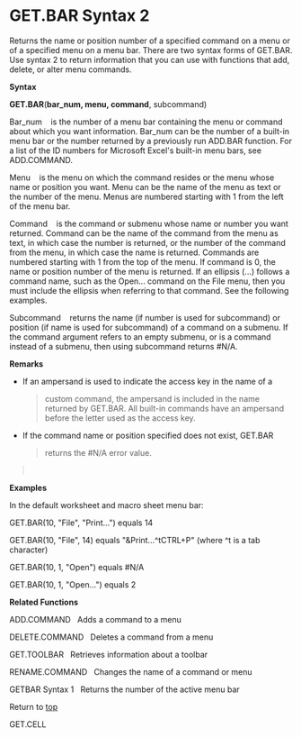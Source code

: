 GET.BAR Syntax 2
================

Returns the name or position number of a specified command on a menu or
of a specified menu on a menu bar. There are two syntax forms of
GET.BAR. Use syntax 2 to return information that you can use with
functions that add, delete, or alter menu commands.

**Syntax**

**GET.BAR**(**bar\_num, menu, command**, subcommand)

Bar\_num    is the number of a menu bar containing the menu or command
about which you want information. Bar\_num can be the number of a
built-in menu bar or the number returned by a previously run ADD.BAR
function. For a list of the ID numbers for Microsoft Excel\'s built-in
menu bars, see ADD.COMMAND.

Menu    is the menu on which the command resides or the menu whose name
or position you want. Menu can be the name of the menu as text or the
number of the menu. Menus are numbered starting with 1 from the left of
the menu bar.

Command    is the command or submenu whose name or number you want
returned. Command can be the name of the command from the menu as text,
in which case the number is returned, or the number of the command from
the menu, in which case the name is returned. Commands are numbered
starting with 1 from the top of the menu. If command is 0, the name or
position number of the menu is returned. If an ellipsis (\...) follows a
command name, such as the Open\... command on the File menu, then you
must include the ellipsis when referring to that command. See the
following examples.

Subcommand    returns the name (if number is used for subcommand) or
position (if name is used for subcommand) of a command on a submenu. If
the command argument refers to an empty submenu, or is a command instead
of a submenu, then using subcommand returns \#N/A.

**Remarks**

-   If an ampersand is used to indicate the access key in the name of a
    > custom command, the ampersand is included in the name returned by
    > GET.BAR. All built-in commands have an ampersand before the letter
    > used as the access key.

-   If the command name or position specified does not exist, GET.BAR
    > returns the \#N/A error value.

>  

**Examples**

In the default worksheet and macro sheet menu bar:

GET.BAR(10, \"File\", \"Print\...\") equals 14

GET.BAR(10, \"File\", 14) equals \"&Print\...\^tCTRL+P\" (where \^t is a
tab character)

GET.BAR(10, 1, \"Open\") equals \#N/A

GET.BAR(10, 1, \"Open\...\") equals 2

**Related Functions**

ADD.COMMAND   Adds a command to a menu

DELETE.COMMAND   Deletes a command from a menu

GET.TOOLBAR   Retrieves information about a toolbar

RENAME.COMMAND   Changes the name of a command or menu

GETBAR Syntax 1   Returns the number of the active menu bar

Return to [top](#E)

GET.CELL
